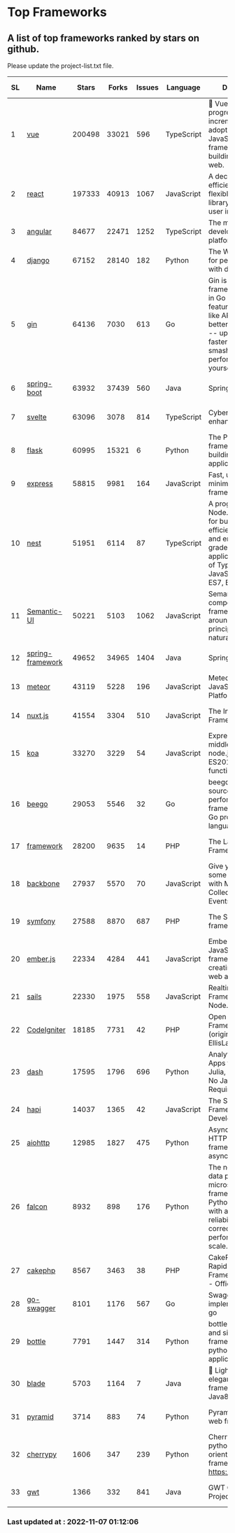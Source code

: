# Top Frameworks
## A list of top frameworks ranked by stars on github.  
Please update the project-list.txt file.

| SL| Name  | Stars| Forks| Issues | Language | Description | Last Commit |
| --| ------| -----| ---- | ------ | -------- | ----------- | ----------- |
| 1 | [vue](https://github.com/vuejs/vue) | 200498 | 33021 | 596 | TypeScript | 🖖 Vue.js is a progressive, incrementally-adoptable JavaScript framework for building UI on the web. | 2022-10-19 04:45:59 |
| 2 | [react](https://github.com/facebook/react) | 197333 | 40913 | 1067 | JavaScript | A declarative, efficient, and flexible JavaScript library for building user interfaces. | 2022-11-04 13:31:07 |
| 3 | [angular](https://github.com/angular/angular) | 84677 | 22471 | 1252 | TypeScript | The modern web developer’s platform | 2022-11-04 19:56:37 |
| 4 | [django](https://github.com/django/django) | 67152 | 28140 | 182 | Python | The Web framework for perfectionists with deadlines. | 2022-11-04 11:20:25 |
| 5 | [gin](https://github.com/gin-gonic/gin) | 64136 | 7030 | 613 | Go | Gin is a HTTP web framework written in Go (Golang). It features a Martini-like API with much better performance -- up to 40 times faster. If you need smashing performance, get yourself some Gin. | 2022-11-06 09:12:11 |
| 6 | [spring-boot](https://github.com/spring-projects/spring-boot) | 63932 | 37439 | 560 | Java | Spring Boot | 2022-11-06 11:33:53 |
| 7 | [svelte](https://github.com/sveltejs/svelte) | 63096 | 3078 | 814 | TypeScript | Cybernetically enhanced web apps | 2022-11-03 08:43:39 |
| 8 | [flask](https://github.com/pallets/flask) | 60995 | 15321 | 6 | Python | The Python micro framework for building web applications. | 2022-10-30 14:55:51 |
| 9 | [express](https://github.com/expressjs/express) | 58815 | 9981 | 164 | JavaScript | Fast, unopinionated, minimalist web framework for node. | 2022-10-08 20:11:42 |
| 10 | [nest](https://github.com/nestjs/nest) | 51951 | 6114 | 87 | TypeScript | A progressive Node.js framework for building efficient, scalable, and enterprise-grade server-side applications on top of TypeScript & JavaScript (ES6, ES7, ES8) 🚀 | 2022-11-04 07:25:36 |
| 11 | [Semantic-UI](https://github.com/Semantic-Org/Semantic-UI) | 50221 | 5103 | 1062 | JavaScript | Semantic is a UI component framework based around useful principles from natural language. | 2022-10-06 20:02:37 |
| 12 | [spring-framework](https://github.com/spring-projects/spring-framework) | 49652 | 34965 | 1404 | Java | Spring Framework | 2022-11-06 15:08:30 |
| 13 | [meteor](https://github.com/meteor/meteor) | 43119 | 5228 | 196 | JavaScript | Meteor, the JavaScript App Platform | 2022-11-04 12:29:15 |
| 14 | [nuxt.js](https://github.com/nuxt/nuxt.js) | 41554 | 3304 | 510 | JavaScript | The Intuitive Vue(2) Framework | 2022-09-05 13:31:52 |
| 15 | [koa](https://github.com/koajs/koa) | 33270 | 3229 | 54 | JavaScript | Expressive middleware for node.js using ES2017 async functions | 2022-10-25 16:21:44 |
| 16 | [beego](https://github.com/beego/beego) | 29053 | 5546 | 32 | Go | beego is an open-source, high-performance web framework for the Go programming language. | 2022-09-14 08:37:19 |
| 17 | [framework](https://github.com/laravel/framework) | 28200 | 9635 | 14 | PHP | The Laravel Framework. | 2022-11-06 16:30:49 |
| 18 | [backbone](https://github.com/jashkenas/backbone) | 27937 | 5570 | 70 | JavaScript | Give your JS App some Backbone with Models, Views, Collections, and Events | 2022-08-23 08:30:45 |
| 19 | [symfony](https://github.com/symfony/symfony) | 27588 | 8870 | 687 | PHP | The Symfony PHP framework | 2022-11-04 12:06:11 |
| 20 | [ember.js](https://github.com/emberjs/ember.js) | 22334 | 4284 | 441 | JavaScript | Ember.js - A JavaScript framework for creating ambitious web applications | 2022-11-03 15:07:57 |
| 21 | [sails](https://github.com/balderdashy/sails) | 22330 | 1975 | 558 | JavaScript | Realtime MVC Framework for Node.js | 2022-09-02 20:00:35 |
| 22 | [CodeIgniter](https://github.com/bcit-ci/CodeIgniter) | 18185 | 7731 | 42 | PHP | Open Source PHP Framework (originally from EllisLab) | 2022-11-06 14:05:57 |
| 23 | [dash](https://github.com/plotly/dash) | 17595 | 1796 | 696 | Python | Analytical Web Apps for Python, R, Julia, and Jupyter. No JavaScript Required. | 2022-11-03 14:34:26 |
| 24 | [hapi](https://github.com/hapijs/hapi) | 14037 | 1365 | 42 | JavaScript | The Simple, Secure Framework Developers Trust | 2022-08-24 06:29:54 |
| 25 | [aiohttp](https://github.com/aio-libs/aiohttp) | 12985 | 1827 | 475 | Python | Asynchronous HTTP client/server framework for asyncio and Python | 2022-10-31 20:57:54 |
| 26 | [falcon](https://github.com/falconry/falcon) | 8932 | 898 | 176 | Python | The no-magic web data plane API and microservices framework for Python developers, with a focus on reliability, correctness, and performance at scale. | 2022-11-05 09:05:32 |
| 27 | [cakephp](https://github.com/cakephp/cakephp) | 8567 | 3463 | 38 | PHP | CakePHP: The Rapid Development Framework for PHP - Official Repository | 2022-11-06 06:51:48 |
| 28 | [go-swagger](https://github.com/go-swagger/go-swagger) | 8101 | 1176 | 567 | Go | Swagger 2.0 implementation for go | 2022-11-05 22:08:10 |
| 29 | [bottle](https://github.com/bottlepy/bottle) | 7791 | 1447 | 314 | Python | bottle.py is a fast and simple micro-framework for python web-applications. | 2022-09-05 15:24:52 |
| 30 | [blade](https://github.com/lets-blade/blade) | 5703 | 1164 | 7 | Java | :rocket: Lightning fast and elegant mvc framework for Java8 | 2022-05-10 12:38:06 |
| 31 | [pyramid](https://github.com/Pylons/pyramid) | 3714 | 883 | 74 | Python | Pyramid - A Python web framework | 2022-09-29 23:22:56 |
| 32 | [cherrypy](https://github.com/cherrypy/cherrypy) | 1606 | 347 | 239 | Python | CherryPy is a pythonic, object-oriented HTTP framework.      https://cherrypy.dev | 2022-07-17 20:36:25 |
| 33 | [gwt](https://github.com/gwtproject/gwt) | 1366 | 332 | 841 | Java | GWT Open Source Project | 2022-07-26 22:23:28 |

### Last updated at : 2022-11-07 01:12:06
